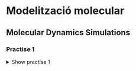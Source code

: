 # Modelització molecular

## Molecular Dynamics Simulations

### Practise 1

<details>
<summary>Show practise 1</summary>

##### 1. Write code (preferrably a function or subroutine) to initialize the positions of particles in a sc lattice

<details>
<summary>Show solution</summary>

In order to do so, we can directly call the previous function. In order to export the array as a .xyz readable file, I constructed a function that takes an array of particles and a title and outputs a .xyz file with its contents (always )

<details>
<summary>Show code</summary>

```python
def sc_lattice(M, ro):
    N = int(
        round(M ** (1 / 3)) // 1
    )  # Nodes of the 3d cube for n particles. As it is an integer value, the rest of the particles won't be taken care of
    res = M - N ** 3
    if res != 0:
        print(
            "The number of particles does not correspond to a N x N x N cube\nThe simulation will use the closest integer value ("
            + str(N)
            + " x "
            + str(N)
            + " x "
            + str(N)
            + ")"
        )
    a = 1 / (ro ** (1 / 3))
    L = a * N
    particles = []
    for x in range(N):
        for y in range(N):
            for z in range(N):
                particles.append([x * a, y * a, z * a])
    return particles, L
```

</details>

</details>

##### 2. Prepare a system of 216 particles in a sc lattice with reduced density ρ = 0.8. Visualize and generate a snapshot of the resulting configuration (call it initconf.tga).

<details>
<summary>Show solution</summary>

The following function takes an integer M and a desnsiity of particles ro as input, and returns the particle array and the value of the simulation box L.

It generates an array containing the closest values to an input integer that satisfies the dimensions of an N x N x N sc lattice structure.

It prints a warning if the input integer does not satisfy the ideal dimensionality of the box, and computes the closest appropiate value.

<details>
<summary>Show code</summary>

Write to file function

```python
def write_file(particles, filetype):
    n = len(particles)
    f = open(filetype + str(n) + ".xyz", "w")
    f.write(str(n) + "\n")
    f.write(filetype + str(n) + ".xyz\n")
    for particle in particles:
        string = ""
        for j in particle:
            string += str(j) + " "
        f.write("C " + string + "\n")
    f.close
```

Call both functions

```python
particles, L = sc_lattice(216, 0.8)
write_file(particles,"fcc_lattice")
```

</details>

I then opened the generated file (fcc_lattice216.xyz) in jmol and got a snapshot from there

<details>
<summary>Show snapshot</summary>

Write to file function

```python
def write_file(particles, filetype):
    n = len(particles)
    f = open(filetype + str(n) + ".xyz", "w")
    f.write(str(n) + "\n")
    f.write(filetype + str(n) + ".xyz\n")
    for particle in particles:
        string = ""
        for j in particle:
            string += str(j) + " "
        f.write("C " + string + "\n")
    f.close
```

Call both functions

```python
particles, L = sc_lattice(216, 0.8)
write_file(particles,"fcc_lattice")
```

</details>

</details>
</details>
